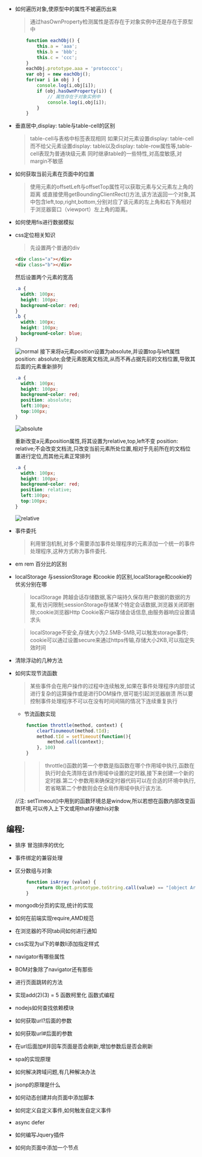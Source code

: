 
* 如何遍历对象,使原型中的属性不被遍历出来

    > 通过hasOwnProperty检测属性是否存在于对象实例中还是存在于原型中
    ```javascript
        function eachObj() {
        	this.a = 'aaa';
        	this.b = 'bbb';
        	this.c = 'ccc';
        }
        eachObj.prototype.aaa = 'protocccc';
        var obj = new eachObj();
        for(var i in obj ) {
        	console.log(i,obj[i]);
        	if (obj.hasOwnProperty(i)) {
        		// 属性存在于对象实例中
        		console.log(i,obj[i]);
        	}
        }
    ```

* 垂直居中,display: table与table-cell的区别

  > table-cell与表格中<td>标签表现相同
    如果只对元素设置display: table-cell而不给父元素设置display: table以及display: table-row属性等,table-cell表现为普通块级元素
    同时继承table的一些特性,对高度敏感,对margin不敏感
    
* 如何获取当前元素在页面中的位置
    >   使用元素的offsetLeft与offsetTop属性可以获取元素与父元素左上角的距离
	    或直接使用getBoundingClientRect()方法,该方法返回一个对象,其中包含left,top,right,bottom,分别对应了该元素的左上角和右下角相对于浏览器窗口（viewport）左上角的距离。

* 如何使用fis进行数据模拟

* css定位相关知识
    >	先设置两个普通的div
	```html
	<div class="a"></div>
	<div class="b"></div>
	```
	然后设置两个元素的宽高
	```css
	.a {
	  width: 100px;
	  height: 100px;
	  background-color: red;
	}
	.b {
	  width: 100px;
	  height: 100px;
	  background-color: blue;
	}
	```
	![normal](http://7xrltq.com1.z0.glb.clouddn.com/position_normal.jpeg)
	接下来将a元素position设置为absolute,并设置top与left属性
	position: absolute;会使元素脱离文档流,从而不再占据先前的文档位置,导致其后面的元素重新排列
	
	```css
	.a {
	  width: 100px;
	  height: 100px;
	  background-color: red;
	  position: absolute;
	  left:100px;
	  top:100px;
	}
	```
	![absolute](http://7xrltq.com1.z0.glb.clouddn.com/postion_absolute.jpeg)

	重新改变a元素position属性,将其设置为relative,top,left不变
	position: relative;不会改变文档流,只改变当前元素所处位置,相对于先前所在的文档位置进行定位,而其他元素正常排列
	```css
	.a {
	  width: 100px;
	  height: 100px;
	  background-color: red;
	  position: relative;
	  left:100px;
	  top:100px;
	}
	```
	![relative](http://7xrltq.com1.z0.glb.clouddn.com/position_relative.jpeg)
	
* 事件委托
	> 利用冒泡机制,对多个需要添加事件处理程序的元素添加一个统一的事件处理程序,这种方式称为事件委托.
* em rem 百分比的区别
* localStorage 与sessionStorage 和cookie 的区别,localStorage和cookie的优劣分别在哪

	> localStorage 跨越会话存储数据,客户端持久保存用户数据的数据的方案,有访问限制;sessionStorage存储某个特定会话数据,浏览器关闭即删除;cookie浏览器Http Cookie客户端存储会话信息,由服务器响应设置请求头
	
	> localStorage不安全,存储大小为2.5MB-5MB,可以触发storage事件; cookie可以通过设置secure来通过https传输,存储大小2KB,可以指定失效时间
* 清除浮动的几种方法
* 如何实现节流函数
	> 某些事件会在用户操作的过程中连续触发,如果在事件处理程序内部尝试进行复杂的运算操作或是进行DOM操作,很可能引起浏览器崩溃
	所以要控制事件处理程序不可以在没有时间间隔的情况下连续重复执行
	
	* 节流函数实现
	```javascript 
		function throttle(method, context) {
			clearTioumeout(method.tId);
			method.tId = setTimeout(function(){
				method.call(context);
			}, 100)
		}
	```
	> > throttle()函数的第一个参数是指函数在哪个作用域中执行,函数在执行时会先清除在该作用域中设置的定时器,接下来创建一个新的定时器.第二个参数用来确保定时器代码可以在合适的环境中执行,若省略第二个参数则会在全局作用域中执行该方法.
	
	//注: setTimeout()中用到的函数环境总是window,所以若想在函数内部改变函数环境,可以传入上下文或用that存储this对象
	

## 编程:
* 排序  冒泡排序的优化
* 事件绑定的兼容处理
* 区分数组与对象
	> 
	```javascript
		function isArray (value) {
			return Object.prototype.toString.call(value) == "[object Array]"
		}
	```


* mongodb分页的实现,统计的实现
* 如何在前端实现require,AMD规范
* 在浏览器的不同tab间如何进行通知
* css实现为ul下的单数li添加指定样式
* navigator有哪些属性
* BOM对象除了navigator还有那些
* 进行页面跳转的方法
* 实现add(2)(3) = 5 函数柯里化 函数式编程
* nodejs如何查找依赖模块
* 如何获取url?后面的参数
* 如何获取url#后面的参数
* 在url后面加#并回车页面是否会刷新,增加参数后是否会刷新
* spa的实现原理
* 如何解决跨域问题,有几种解决办法
* jsonp的原理是什么
* 如何动态创建并向页面中添加脚本
* 如何定义自定义事件,如何触发自定义事件 
* async defer
* 如何编写Jquery插件
* 如何向页面中添加一个节点




